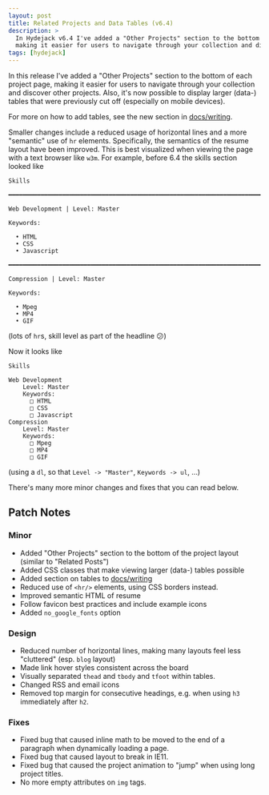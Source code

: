 ```yaml
---
layout: post
title: Related Projects and Data Tables (v6.4)
description: >
  In Hydejack v6.4 I've added a "Other Projects" section to the bottom of each project page,
  making it easier for users to navigate through your collection and discover other projects.
tags: [hydejack]
---
```


In this release I've added a "Other Projects" section to the bottom of each project page,
making it easier for users to navigate through your collection and discover other projects.
Also, it's now possible to display larger (data-) tables that were previously cut off (especially on mobile devices).

For more on how to add tables, see the new section in [docs/writing][writing].

Smaller changes include a reduced usage of horizontal lines and a more "semantic" use of `hr` elements.
Specifically, the semantics of the resume layout have been improved.
This is best visualized when viewing the page with a text browser like `w3m`.
For example, before 6.4 the skills section looked like

~~~
Skills

━━━━━━━━━━━━━━━━━━━━━━━━━━━━━━━━━━━━━━━━━━━━━━━━━━━━━━━━━━━━━━━━━━━━━━━━━━━━━━━

Web Development | Level: Master

Keywords:

  • HTML
  • CSS
  • Javascript

━━━━━━━━━━━━━━━━━━━━━━━━━━━━━━━━━━━━━━━━━━━━━━━━━━━━━━━━━━━━━━━━━━━━━━━━━━━━━━━

Compression | Level: Master

Keywords:

  • Mpeg
  • MP4
  • GIF
~~~

(lots of `hr`s, skill level as part of the headline 😕)

Now it looks like

~~~
Skills

Web Development
    Level: Master
    Keywords:
      □ HTML
      □ CSS
      □ Javascript
Compression
    Level: Master
    Keywords:
      □ Mpeg
      □ MP4
      □ GIF
~~~

(using a `dl`, so that `Level -> "Master"`, `Keywords -> ul`, ...)

There's many more minor changes and fixes that you can read below.

## Patch Notes
### Minor
* Added "Other Projects" section to the bottom of the project layout (similar to "Related Posts")
* Added CSS classes that make viewing larger (data-) tables possible
* Added section on tables to [docs/writing][writing]
* Reduced use of `<hr/>` elements, using CSS borders instead.
* Improved semantic HTML of resume
* Follow favicon best practices and include example icons
* Added `no_google_fonts` option

### Design
* Reduced number of horizontal lines, making many layouts feel less "cluttered" (esp. `blog` layout)
* Made link hover styles consistent across the board
* Visually separated `thead` and `tbody` and `tfoot` within tables.
* Changed RSS and email icons
* Removed top margin for consecutive headings, e.g. when using `h3` immediately after `h2`.

### Fixes
* Fixed bug that caused inline math to be moved to the end of a paragraph when dynamically loading a page.
* Fixed bug that caused layout to break in IE11.
* Fixed bug that caused the project animation to "jump" when using long project titles.
* No more empty attributes on `img` tags.

[writing]: ../docs/7.0.0-beta.6/writing.md

